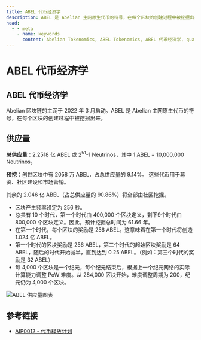 ```yaml
---
title: ABEL 代币经济学
description: ABEL 是 Abelian 主网原生代币的符号，在每个区块的创建过程中被挖掘出来。
head:
  - - meta
    - name: keywords
      content: Abelian Tokenomics, ABEL Tokenomics, ABEL 代币经济学, quantum resistant blockchain, 抗量子区块链, 后量子时代, 抗量子技术, 量子安全
---
```


# ABEL 代币经济学

## ABEL 代币经济学

Abelian 区块链的主网于 2022 年 3 月启动。ABEL 是 Abelian 主网原生代币的符号，在每个区块的创建过程中被挖掘出来。

## 供应量

**总供应量**：2.2518 亿 ABEL 或 2<sup>51</sup>-1 Neutrinos，其中 1 ABEL = 10,000,000 Neutrinos。

**预挖**：创世区块中有 2058 万 ABEL，占总供应量的 9.14%。
这些代币用于募资、社区建设和市场营销。

其余的 2.046 亿 ABEL（占总供应量的 90.86%）将全部由社区挖掘。

- 区块产生频率设定为 256 秒。
- 总共有 10 个时代，第一个时代由 400,000 个区块定义，剩下9个时代由 800,000 个区块定义。因此，预计挖掘总时间为 61.66 年。
- 在第一个时代，每个区块的奖励是 256 ABEL。这意味着在第一个时代将创造 1.024 亿 ABEL。
- 第一个时代的区块奖励是 256 ABEL，第二个时代的起始区块奖励是 64 ABEL，随后的时代开始减半，直到达到 0.25 ABEL。（例如：第三个时代的奖励是 32 ABEL）
- 每 4,000 个区块是一个纪元，每个纪元结束后，根据上一个纪元网络的实际计算能力调整 PoW 难度。从 284,000 区块开始，难度调整周期为 200，纪元仍为 4,000 个区块。

![ABEL 供应量图表](/tokenomics/ABEL-Supply.png)

## 参考链接

- [AIP0012 - 代币释放计划](https://github.com/pqabelian/aips/blob/master/aips/aip0012/aip0012_v002.pdf)